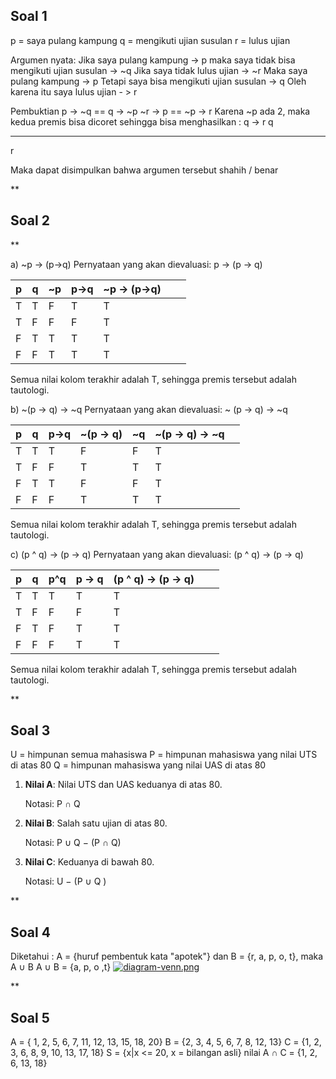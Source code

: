 ## **Soal 1**

 p = saya pulang kampung
 q = mengikuti ujian susulan
 r = lulus ujian

Argumen nyata:
Jika saya pulang kampung  -> p
maka saya tidak bisa mengikuti ujian susulan -> ~q
Jika saya tidak lulus ujian -> ~r
Maka saya pulang kampung -> p
Tetapi saya bisa mengikuti ujian susulan -> q
Oleh karena itu saya lulus ujian - > r

Pembuktian 
p -> ~q == q -> ~p
~r -> p  == ~p -> r
Karena ~p ada 2, maka kedua premis bisa dicoret sehingga bisa menghasilkan :
q -> r
q
____________ 
r

Maka dapat disimpulkan bahwa argumen tersebut shahih / benar

 **

## Soal 2

**
 
 a) ~p -> (p->q)
 Pernyataan yang akan dievaluasi: 
 p -> (p -> q)
 
|p  | q |~p |p->q  |~p -> (p->q) |  |  |
|--|--|--|--|--|--|--|
| T  |T  |F  |T  |T  |  |
| T |  F|  F| F |  T|  |  |
|  F|  T|  T|  T|  T|  |  |
|  F|  F|  T|  T|  T|  |  |
Semua nilai kolom terakhir adalah T, sehingga premis tersebut adalah tautologi.

b) ~(p -> q) -> ~q
Pernyataan yang akan dievaluasi:
~ (p -> q) -> ~q

|p  | q |p->q|~(p -> q)  |~q |~(p -> q) -> ~q  |  |
|--|--|--|--|--|--|--|
| T  |T  |T  |F  |F | T |
| T |  F|  F| T |  T| T |  |
|  F|  T|  T|  F|  F|T  |  |
|  F|  F|  F|  T|  T| T |  |
Semua nilai kolom terakhir adalah T, sehingga premis tersebut adalah tautologi.

c) (p ^ q) -> (p -> q)
Pernyataan yang akan dievaluasi:
(p ^ q) -> (p -> q)

|p  | q |p^q|p -> q  |(p ^ q) -> (p -> q) |  |  |
|--|--|--|--|--|--|--|
| T  |T  |T  |T  |T |  |
| T |  F|  F| F |  T|  |  |
|  F|  T|  F|  T|  T| |  |
|  F|  F|  F|  T|  T|  |  |
Semua nilai kolom terakhir adalah T, sehingga premis tersebut adalah tautologi.

**

## Soal 3

U = himpunan semua mahasiswa
P = himpunan mahasiswa yang nilai UTS di atas 80
Q = himpunan mahasiswa yang nilai UAS di atas 80
1.  **Nilai A**: Nilai UTS dan UAS keduanya di atas 80.
    
    Notasi: P ∩ Q
    
2.  **Nilai B**: Salah satu ujian di atas 80.
    
    Notasi: P ∪ Q − (P ∩ Q)
    
3.  **Nilai C**: Keduanya di bawah 80.

    Notasi: U − (P ∪ Q )
 
 **

## Soal 4
Diketahui :
A = {huruf pembentuk kata "apotek"} dan B = {r, a, p, o, t}, maka A  ∪ B
A ∪ B = {a, p, o ,t}
[![diagram-venn.png](https://i.postimg.cc/NFqM16h2/diagram-venn.png)](https://postimg.cc/47PsGhxX)

**

## Soal 5

 A = { 1, 2, 5, 6, 7, 11, 12, 13, 15, 18, 20} 
 B = {2, 3, 4, 5, 6, 7, 8, 12, 13} 
 C = {1, 2, 3, 6, 8, 9, 10, 13, 17, 18} S = {x|x <= 20, x = bilangan asli} 
 nilai A ∩ C = {1, 2, 6, 13, 18}
 